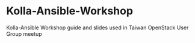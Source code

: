 # Kolla-Ansible-Workshop
Kolla-Ansible Workshop guide and slides used in Taiwan OpenStack User Group meetup
